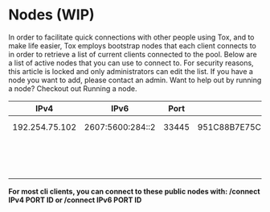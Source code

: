 # Nodes (WIP)
In order to facilitate quick connections with other people using Tox, 
and to make life easier, Tox employs bootstrap nodes that each client 
connects to in order to retrieve a list of current clients connected 
to the pool. Below are a list of active nodes that you can use to 
connect to. For security reasons, this article is locked and only 
administrators can edit the list. If you have a node you want to add, 
please contact an admin. Want to help out by running a node? 
Checkout out Running a node.

| IPv4           | IPv6             | Port  | Public Key                                                       | Maintainer | Location | Status |
|----------------|------------------|-------|------------------------------------------------------------------|------------|----------|--------|
| 192.254.75.102 | 2607:5600:284::2 | 33445 | 951C88B7E75C867418ACDB5D273821372BB5BD652740BCDF623A4FA293E75D2F | Tox RELENG | US       |        |
|                |                  |       |                                                                  |            |          |        |
|                |                  |       |                                                                  |            |          |        |
|                |                  |       |                                                                  |            |          |        |
|                |                  |       |                                                                  |            |          |        |
|                |                  |       |                                                                  |            |          |        |
|                |                  |       |                                                                  |            |          |        |
|                |                  |       |                                                                  |            |          |        |
|                |                  |       |                                                                  |            |          |        |
|                |                  |       |                                                                  |            |          |        |
|                |                  |       |                                                                  |            |          |        |
|                |                  |       |                                                                  |            |          |        |
|                |                  |       |                                                                  |            |          |        |
|                |                  |       |                                                                  |            |          |        |

**For most cli clients, you can connect to these public nodes with: /connect IPv4 PORT ID or /connect IPv6 PORT ID**
